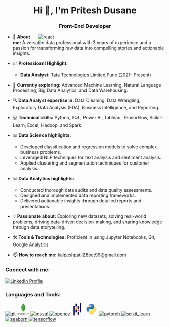 
<h1 align="center">Hi 👋, I'm Pritesh Dusane</h1>
<h3 align="center">Front-End Developer </h3>

<img align="right" alt="react" width="400" src="https://user-images.githubusercontent.com/55389276/140866485-8fb1c876-9a8f-4d6a-98dc-08c4981eaf70.gif">

- 💬 **About me:** A versatile data professional with 3 years of experience and a passion for transforming raw data into compelling stories and actionable insights.
  
- 📈 **Professioanl Highlight:**
  - **Data Analyst:** Tata Technologies Limited,Pune (2021- Present)

- 🌱 **Currently exploring:** Advanced Machine Learning, Natural Language Processing, Big Data Analytics, and Data Warehousing.

- 🔍 **Data Analyst expertise in:** Data Cleaning, Data Wrangling, Exploratory Data Analysis (EDA), Business Intelligence, and Reporting.

- 💻 **Technical skills:** Python, SQL, Power BI, Tableau, TensorFlow, Scikit-Learn, Excel, Hadoop, and Spark.

- 📊 **Data Science highlights:**
  - Developed classification and regression models to solve complex business problems.
  - Leveraged NLP techniques for text analysis and sentiment analysis.
  - Applied clustering and segmentation techniques for customer analysis.

- 📊 **Data Analytics highlights:**
  - Conducted thorough data audits and data quality assessments.
  - Designed and implemented data reporting frameworks.
  - Delivered actionable insights through detailed reports and presentations.

- 💡 **Passionate about:** Exploring new datasets, solving real-world problems, driving data-driven decision-making, and sharing knowledge through data storytelling.

- 🛠️ **Tools & Technologies:** Proficient in using Jupyter Notebooks, Git, Google Analytics.

- 📫 **How to reach me:** [kalpeshpatil28oct99@gmail.com](mailto:kalpeshpatil28oct99@gmail.com)

<h3 align="left">Connect with me:</h3>
<p align="left">
<a href="https://www.linkedin.com/in/kalpesh-patil-409b69156/" target="blank"><img align="center" src="https://raw.githubusercontent.com/rahuldkjain/github-profile-readme-generator/master/src/images/icons/Social/linked-in-alt.svg" alt="LinkedIn Profile" height="30" width="40" /></a>
</p>

<h3 align="left">Languages and Tools:</h3>
<p align="left">
<a href="https://git-scm.com/" target="_blank" rel="noreferrer"> <img src="https://www.vectorlogo.zone/logos/git-scm/git-scm-icon.svg" alt="git" width="40" height="40"/> </a>
<a href="https://www.mongodb.com/" target="_blank" rel="noreferrer"> <img src="https://raw.githubusercontent.com/devicons/devicon/master/icons/mongodb/mongodb-original-wordmark.svg" alt="mongodb" width="40" height="40"/> </a>
<a href="https://www.microsoft.com/en-us/sql-server" target="_blank" rel="noreferrer"> <img src="https://www.svgrepo.com/show/303229/microsoft-sql-server-logo.svg" alt="mssql" width="40" height="40"/> </a>
<a href="https://opencv.org/" target="_blank" rel="noreferrer"> <img src="https://www.vectorlogo.zone/logos/opencv/opencv-icon.svg" alt="opencv" width="40" height="40"/> </a>
<a href="https://pandas.pydata.org/" target="_blank" rel="noreferrer"> <img src="https://raw.githubusercontent.com/devicons/devicon/2ae2a900d2f041da66e950e4d48052658d850630/icons/pandas/pandas-original.svg" alt="pandas" width="40" height="40"/> </a>
<a href="https://www.python.org" target="_blank" rel="noreferrer"> <img src="https://raw.githubusercontent.com/devicons/devicon/master/icons/python/python-original.svg" alt="python" width="40" height="40"/> </a>
<a href="https://pytorch.org/" target="_blank" rel="noreferrer"> <img src="https://www.vectorlogo.zone/logos/pytorch/pytorch-icon.svg" alt="pytorch" width="40" height="40"/> </a>
<a href="https://scikit-learn.org/" target="_blank" rel="noreferrer"> <img src="https://upload.wikimedia.org/wikipedia/commons/0/05/Scikit_learn_logo_small.svg" alt="scikit_learn" width="40" height="40"/> </a>
<a href="https://seaborn.pydata.org/" target="_blank" rel="noreferrer"> <img src="https://seaborn.pydata.org/_images/logo-mark-lightbg.svg" alt="seaborn" width="40" height="40"/> </a>
<a href="https://www.tensorflow.org" target="_blank" rel="noreferrer"> <img src="https://www.vectorlogo.zone/logos/tensorflow/tensorflow-icon.svg" alt="tensorflow" width="40" height="40"/> </a>
</p>
